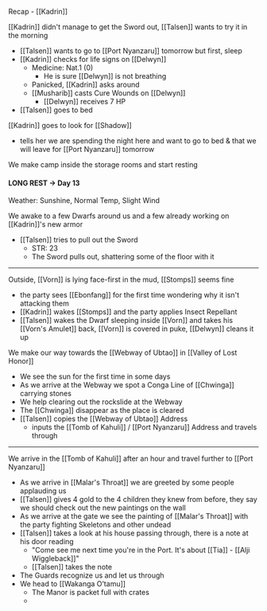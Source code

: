 Recap - [[Kadrin]]

[[Kadrin]] didn't manage to get the Sword out, [[Talsen]] wants to try it in the morning
- [[Talsen]] wants to go to [[Port Nyanzaru]] tomorrow but first, sleep
- [[Kadrin]] checks for life signs on [[Delwyn]]
	- Medicine: Nat.1 (0)
		- He is sure [[Delwyn]] is not breathing
	- Panicked, [[Kadrin]] asks around
	- [[Musharib]] casts Cure Wounds on [[Delwyn]]
		- [[Delwyn]] receives 7 HP
- [[Talsen]] goes to bed

[[Kadrin]] goes to look for [[Shadow]]
- tells her we are spending the night here and want to go to bed & that we will leave for [[Port Nyanzaru]] tomorrow

We make camp inside the storage rooms and start resting

#### LONG REST -> Day 13
Weather: Sunshine, Normal Temp, Slight Wind

We awake to a few Dwarfs around us and a few already working on [[Kadrin]]'s new armor
- [[Talsen]] tries to pull out the Sword
	- STR: 23
	- The Sword pulls out, shattering some of the floor with it
---
Outside, [[Vorn]] is lying face-first in the mud, [[Stomps]] seems fine
- the party sees [[Ebonfang]] for the first time wondering why it isn't attacking them
- [[Kadrin]] wakes [[Stomps]] and the party applies Insect Repellant
- [[Talsen]] wakes the Dwarf sleeping inside [[Vorn]] and takes his [[Vorn's Amulet]] back, [[Vorn]] is covered in puke, [[Delwyn]] cleans it up

We make our way towards the [[Webway of Ubtao]] in [[Valley of Lost Honor]]
- We see the sun for the first time in some days
- As we arrive at the Webway we spot a Conga Line of [[Chwinga]] carrying stones
- We help clearing out the rockslide at the Webway
- The [[Chwinga]] disappear as the place is cleared
- [[Talsen]] copies the [[Webway of Ubtao]] Address
	- inputs the [[Tomb of Kahuli]] / [[Port Nyanzaru]] Address and travels through
---
We arrive in the [[Tomb of Kahuli]] after an hour and travel further to [[Port Nyanzaru]]
- As we arrive in [[Malar's Throat]] we are greeted by some people applauding us
- [[Talsen]] gives 4 gold to the 4 children they knew from before, they say we should check out the new paintings on the wall
- As we arrive at the gate we see the painting of [[Malar's Throat]] with the party fighting Skeletons and other undead
- [[Talsen]] takes a look at his house passing through, there is a note at his door reading
	- "Come see me next time you're in the Port. It's about [[Tia]] - [[Alji Wiggleback]]"
	- [[Talsen]] takes the note
- The Guards recognize us and let us through
- We head to [[Wakanga O’tamu]]
	- The Manor is packet full with crates
	- 